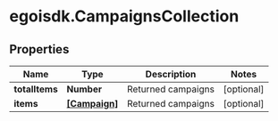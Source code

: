 # egoisdk.CampaignsCollection

## Properties

Name | Type | Description | Notes
------------ | ------------- | ------------- | -------------
**totalItems** | **Number** | Returned campaigns | [optional] 
**items** | [**[Campaign]**](Campaign.md) | Returned campaigns | [optional] 


